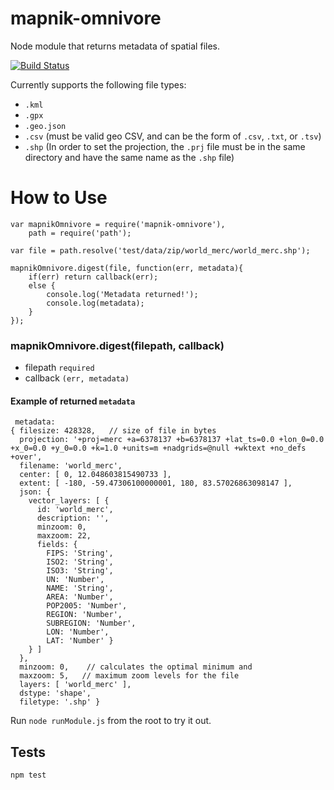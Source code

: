 # mapnik-omnivore
Node module that returns metadata of spatial files.

[![Build Status](https://travis-ci.org/mapbox/mapnik-omnivore.svg?branch=master)](https://travis-ci.org/mapbox/mapnik-omnivore)


Currently supports the following file types:
- `.kml`
- `.gpx`
- `.geo.json`
- `.csv`  (must be valid geo CSV, and can be the form of `.csv`, `.txt`, or `.tsv`)
- `.shp`  (In order to set the projection, the `.prj` file must be in the same directory and have the same name as the `.shp` file)


# How to Use

```
var mapnikOmnivore = require('mapnik-omnivore'),
    path = require('path');

var file = path.resolve('test/data/zip/world_merc/world_merc.shp');

mapnikOmnivore.digest(file, function(err, metadata){
	if(err) return callback(err);
	else {
		console.log('Metadata returned!');
		console.log(metadata);
	}
});
```

### mapnikOmnivore.digest(filepath, callback)
- filepath `required`
- callback `(err, metadata)`


#### Example of returned `metadata`
```
 metadata: 
{ filesize: 428328,   // size of file in bytes
  projection: '+proj=merc +a=6378137 +b=6378137 +lat_ts=0.0 +lon_0=0.0 +x_0=0.0 +y_0=0.0 +k=1.0 +units=m +nadgrids=@null +wktext +no_defs +over',
  filename: 'world_merc',
  center: [ 0, 12.048603815490733 ],
  extent: [ -180, -59.47306100000001, 180, 83.57026863098147 ],
  json: { 
  	vector_layers: [ { 
      id: 'world_merc',
      description: '',
      minzoom: 0,
      maxzoom: 22,
      fields: { 
        FIPS: 'String',
        ISO2: 'String',
        ISO3: 'String',
        UN: 'Number',
        NAME: 'String',
        AREA: 'Number',
        POP2005: 'Number',
        REGION: 'Number',
        SUBREGION: 'Number',
        LON: 'Number',
        LAT: 'Number' } 
    } ] 
  },
  minzoom: 0,    // calculates the optimal minimum and
  maxzoom: 5,   // maximum zoom levels for the file
  layers: [ 'world_merc' ],
  dstype: 'shape',
  filetype: '.shp' }
```


Run `node runModule.js` from the root to try it out.


## Tests
`npm test`